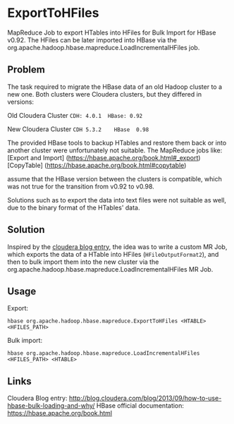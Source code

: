 # ExportToHFiles
MapReduce Job to export HTables into HFiles for Bulk Import for HBase v0.92. The HFiles can be later imported into HBase via the org.apache.hadoop.hbase.mapreduce.LoadIncrementalHFiles job.

## Problem
The task required to migrate the HBase data of an old Hadoop cluster to a new one. Both clusters were Cloudera clusters, but they differed in versions:

Old Cloudera Cluster
 `CDH: 4.0.1  HBase: 0.92`
 
New Cloudera Cluster
 `CDH 5.3.2    HBase  0.98`

The provided HBase tools to backup HTables and restore them back or into another cluster were unfortunately not suitable. The MapReduce jobs like: 
[Export and Import] (https://hbase.apache.org/book.html#_export)
[CopyTable] (https://hbase.apache.org/book.html#copytable)

assume that the HBase version between the clusters is compatible, which was not true for the transition from v0.92 to v0.98.

Solutions such as to export the data into text files were not suitable as well, due to the binary format of the HTables' data.

## Solution

Inspired by the [cloudera blog entry](http://blog.cloudera.com/blog/2013/09/how-to-use-hbase-bulk-loading-and-why/), the idea was to write a custom MR Job, which exports the data of a HTable into HFiles (`HFileOutputFormat2`), and then to bulk import them into the new cluster via the org.apache.hadoop.hbase.mapreduce.LoadIncrementalHFiles MR Job.

## Usage
Export: 
```
hbase org.apache.hadoop.hbase.mapreduce.ExportToHFiles <HTABLE> <HFILES_PATH>
```

Bulk import: 
```
hbase org.apache.hadoop.hbase.mapreduce.LoadIncrementalHFiles <HFILES_PATH> <HTABLE>
```
 
## Links ##
Cloudera Blog entry:  http://blog.cloudera.com/blog/2013/09/how-to-use-hbase-bulk-loading-and-why/
HBase official documentation: https://hbase.apache.org/book.html
